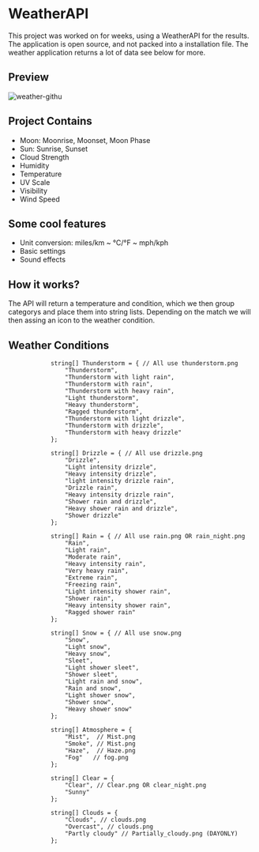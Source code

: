 # WeatherAPI 
 
This project was worked on for weeks, using a WeatherAPI for the results. The application is open source, and not packed into a installation file. The weather application returns a lot of data see below for more.

## Preview
![weather-githu](https://github.com/joelb-services/WeatherAPI/assets/144958989/a9d6d3f5-e403-4aed-8137-da98cbc512de)


## Project Contains
- Moon: Moonrise, Moonset, Moon Phase
- Sun: Sunrise, Sunset
- Cloud Strength
- Humidity
- Temperature
- UV Scale
- Visibility
- Wind Speed

## Some cool features
- Unit conversion: miles/km ~ °C/°F ~ mph/kph
- Basic settings
- Sound effects

## How it works?
The API will return a temperature and condition, which we then group categorys and place them into string lists. Depending on the match we will then assing an icon to the weather condition.

## Weather Conditions 
```CSHARP
            string[] Thunderstorm = { // All use thunderstorm.png
                "Thunderstorm", 
                "Thunderstorm with light rain", 
                "Thunderstorm with rain", 
                "Thunderstorm with heavy rain",
                "Light thunderstorm",
                "Heavy thunderstorm",
                "Ragged thunderstorm",
                "Thunderstorm with light drizzle",
                "Thunderstorm with drizzle",
                "Thunderstorm with heavy drizzle"
            };

            string[] Drizzle = { // All use drizzle.png
                "Drizzle",
                "Light intensity drizzle",
                "Heavy intensity drizzle",
                "light intensity drizzle rain",
                "Drizzle rain",
                "Heavy intensity drizzle rain",
                "Shower rain and drizzle",
                "Heavy shower rain and drizzle",
                "Shower drizzle"
            };

            string[] Rain = { // All use rain.png OR rain_night.png
                "Rain",
                "Light rain",
                "Moderate rain",
                "Heavy intensity rain",
                "Very heavy rain",
                "Extreme rain",
                "Freezing rain",
                "Light intensity shower rain",
                "Shower rain",
                "Heavy intensity shower rain",
                "Ragged shower rain"
            };

            string[] Snow = { // All use snow.png
                "Snow",
                "Light snow",
                "Heavy snow",
                "Sleet",
                "Light shower sleet",
                "Shower sleet",
                "Light rain and snow",
                "Rain and snow",
                "Light shower snow",
                "Shower snow",
                "Heavy shower snow"
            };

            string[] Atmosphere = {
                "Mist",  // Mist.png
                "Smoke", // Mist.png
                "Haze",  // Haze.png
                "Fog"   // fog.png
            };

            string[] Clear = {
                "Clear", // Clear.png OR clear_night.png
                "Sunny"
            };

            string[] Clouds = {
                "Clouds", // clouds.png
                "Overcast", // clouds.png
                "Partly cloudy" // Partially_cloudy.png (DAYONLY)
            };
```
